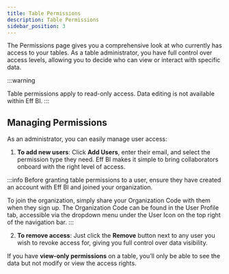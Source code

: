 ```yaml
---
title: Table Permissions
description: Table Permissions
sidebar_position: 3
---
```


The Permissions page gives you a comprehensive look at who currently has access to your tables. As a table administrator, you have full control over access levels, allowing you to decide who can view or interact with specific data.

:::warning

Table permissions apply to read-only access. Data editing is not available within Eff BI.
:::

## Managing Permissions

As an administrator, you can easily manage user access:

1. <strong>To add new users</strong>: Click <strong>Add Users</strong>, enter their email, and select the permission type they need. Eff BI makes it simple to bring collaborators onboard with the right level of access.

:::info
Before granting table permissions to a user, ensure they have created an account with Eff BI and joined your organization.

To join the organization, simply share your Organization Code with them when they sign up. The Organization Code can be found in the User Profile tab, accessible via the dropdown menu under the User Icon on the top right of the navigation bar.
:::

2. <strong>To remove access</strong>: Just click the <strong>Remove</strong> button next to any user you wish to revoke access for, giving you full control over data visibility.

If you have <strong>view-only permissions</strong> on a table, you’ll only be able to see the data but not modify or view the access rights.

